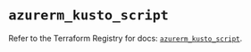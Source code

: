 # `azurerm_kusto_script`

Refer to the Terraform Registry for docs: [`azurerm_kusto_script`](https://registry.terraform.io/providers/hashicorp/azurerm/3.115.0/docs/resources/kusto_script).
